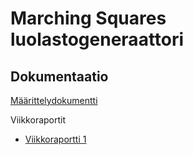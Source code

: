 # Marching Squares luolastogeneraattori

## Dokumentaatio

[Määrittelydokumentti](https://github.com/JerryTammi/MarchingSquaresTiralabra/blob/main/Dokumentaatio/M%C3%A4%C3%A4rittelydokumentti.md)

Viikkoraportit
  - [Viikkoraportti 1](https://github.com/JerryTammi/MarchingSquaresTiralabra/blob/main/Dokumentaatio/viikkoraportti1.md)

